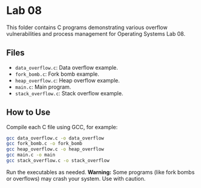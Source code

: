 # Lab 08

This folder contains C programs demonstrating various overflow vulnerabilities and process management for Operating Systems Lab 08.

## Files
- `data_overflow.c`: Data overflow example.
- `fork_bomb.c`: Fork bomb example.
- `heap_overflow.c`: Heap overflow example.
- `main.c`: Main program.
- `stack_overflow.c`: Stack overflow example.

## How to Use
Compile each C file using GCC, for example:

```bash
gcc data_overflow.c -o data_overflow
gcc fork_bomb.c -o fork_bomb
gcc heap_overflow.c -o heap_overflow
gcc main.c -o main
gcc stack_overflow.c -o stack_overflow
```

Run the executables as needed. **Warning:** Some programs (like fork bombs or overflows) may crash your system. Use with caution.
